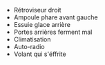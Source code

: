 - Rétroviseur droit
- Ampoule phare avant gauche
- Essuie glace arrière
- Portes arrières ferment mal
- Climatisation
- Auto-radio
- Volant qui s'éffrite